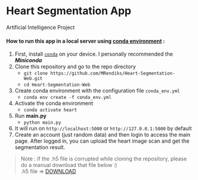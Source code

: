 # Heart Segmentation App 
Artificial Intelligence Project

#### How to run this app in a local server using [conda environment](https://docs.conda.io/projects/conda/en/latest/user-guide/concepts/environments.html) :
1. First, install [`conda`](https://docs.conda.io/projects/conda/en/latest/user-guide/install/index.html) on your device. I personally recommended the _***Miniconda***_
2. Clone this repository and go to the repo directory
   - `git clone https://github.com/MRendiks/Heart-Segmentation-Web.git`
   - `cd Heart-Segmentation-Web`
3. Create conda environment with the configuration file `conda_env.yml`
   - `conda env create -f conda_env.yml`
4. Activate the conda environment
   - `conda activate heart`
5. Run **main.py**
   - `python main.py`
6. It will run on `http://localhost:5000` or `http://127.0.0.1:5000` by default
7. Create an account (just random data) and then login to access the main page. After logged in, you can upload the heart image scan and get the segmentation result.

> Note : if the .h5 file is corrupted while cloning the repository, please do a manual download that file below :)<br>
> .h5 file => [DOWNLOAD](https://drive.google.com/file/d/1QYpbTeesOMMEjqE9itxjNOiYulOlLEfq/view?usp=sharing)
